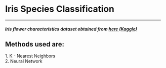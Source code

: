 <h1>Iris Species Classification</h1>
<hr>
<h5>Iris flower characteristics dataset obtained from <a href="https://www.kaggle.com/uciml/iris">here (Kaggle)</a></h5>
<h2>Methods used are:</h2>
1. K - Nearest Neighbors<br />
2. Neural Network
